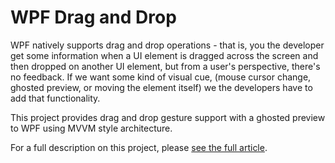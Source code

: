# WPF Drag and Drop
WPF natively supports drag and drop operations - that is, you the developer get some information when a UI element is dragged across the screen and then dropped on another UI element, but from a user's perspective, there's no feedback. If we want some kind of visual cue, (mouse cursor change, ghosted preview, or moving the element itself) we the developers have to add that functionality.

This project provides drag and drop gesture support with a ghosted preview to WPF using MVVM style architecture.

For a full description on this project, please <a href="http://www.codeproject.com/Articles/874425/Drag-and-Drop-in-MVVM-WPF" target="_blank">see the full article</a>.


